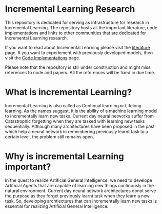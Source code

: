 # Incremental Learning Research

This repository is dedicated for serving as infrastructure for research in Incremental Learning. The repository hosts all the important literature, code implementations and links to other communities that are dedicated for Incremental Learning research.

If you want to read about Incremental Learning please visit the [literature](https://github.com/BhaskerSriHarsha/Incremental-Learning/blob/master/Literature.md) page. 
If you want to experiement with previously developed models, then visit the [Code Implementations](https://github.com/BhaskerSriHarsha/Incremental-Learning/tree/master/Code%20Implementations) page.

Please note that the repository is still under construction and might miss references to code and papers. All the references will be fixed in due time. 

# What is incremental Learning?

Incremental Learning is also called as Continual learning or Lifelong learning. As the names suggest, it is the ability of a machine learning model to incrementally learn new tasks. Current day neural networks suffer from Catastrophic forgetting when they are tasked with learning new tasks sequentially. Although many architectures have been proposed in the past which help a neural network in remembering previously learnt task to a certain level, the problem still remains open.

# Why is incremental Learning important?

In the quest to realize Artificial General Intelligence, we need to develope Artificial Agents that are capable of learning new things continously in the natural environment. Current day neural network architectures donot serve the purpose as they forget previously learnt task when they learn a new task. So, developing archtiectures that can incrementally learn new tasks is essential for realizing Artificial General Intelligence.
